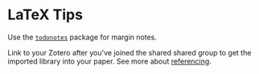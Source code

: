 # LaTeX Tips


Use the [`todonotes`](http://tug.ctan.org/macros/latex/contrib/todonotes/todonotes.pdf) package for margin notes.

Link to your Zotero after you've joined the shared shared group to get the imported library into your paper. See more about [referencing](reading:references).  
